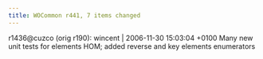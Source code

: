 ```yaml
---
title: WOCommon r441, 7 items changed
---
```


r1436@cuzco (orig r190): wincent | 2006-11-30 15:03:04 +0100 Many new unit tests for elements HOM; added reverse and key elements enumerators
